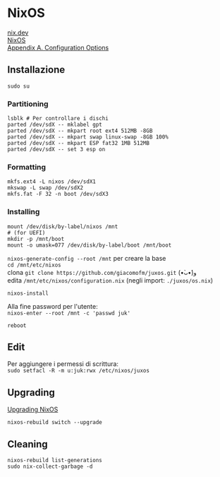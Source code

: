 # NixOS

[nix.dev](https://nix.dev/)  
[NixOS](https://nixos.org/manual/nixos/stable/)  
[Appendix A. Configuration Options](https://nixos.org/manual/nixos/stable/options)

## Installazione

`sudo su`

### Partitioning
```
lsblk # Per controllare i dischi
parted /dev/sdX -- mklabel gpt
parted /dev/sdX -- mkpart root ext4 512MB -8GB
parted /dev/sdX -- mkpart swap linux-swap -8GB 100%
parted /dev/sdX -- mkpart ESP fat32 1MB 512MB
parted /dev/sdX -- set 3 esp on
```
### Formatting
```
mkfs.ext4 -L nixos /dev/sdX1
mkswap -L swap /dev/sdX2
mkfs.fat -F 32 -n boot /dev/sdX3
```
### Installing
```
mount /dev/disk/by-label/nixos /mnt
# (for UEFI)
mkdir -p /mnt/boot
mount -o umask=077 /dev/disk/by-label/boot /mnt/boot
```

`nixos-generate-config --root /mnt` per creare la base  
`cd /mnt/etc/nixos`  
clona `git clone https://github.com/giacomofm/juxos.git` (•̀ᴗ•́)و  
edita `/mnt/etc/nixos/configuration.nix` (negli import: `./juxos/os.nix`)  

`nixos-install`

Alla fine password per l'utente:  
`nixos-enter --root /mnt -c 'passwd juk'`

`reboot`

## Edit

Per aggiungere i permessi di scrittura:  
`sudo setfacl -R -m u:juk:rwx /etc/nixos/juxos`

## Upgrading

[Upgrading NixOS](https://nixos.org/manual/nixos/stable/#sec-upgrading)

`nixos-rebuild switch --upgrade`

## Cleaning

`nixos-rebuild list-generations`  
`sudo nix-collect-garbage -d`
